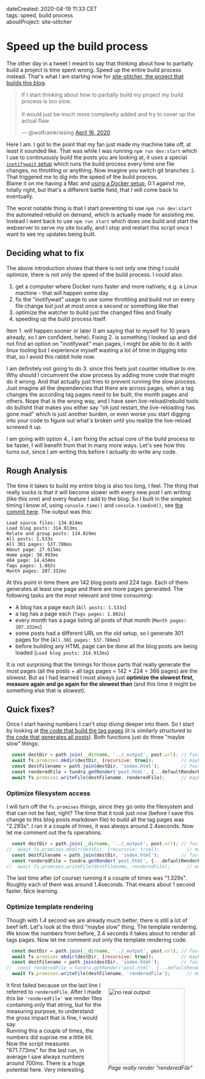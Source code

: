 dateCreated: 2020-04-19 11:33 CET  
tags: speed, build process  
aboutProject: site-stitcher  

# Speed up the build process

The other day in a tweet I meant to say that thinking about how to partially build a project is 
time spent wrong. Speed up the entire build process instead. That's what I am starting now for 
[site-stitcher, the project that builds this blog][3].

<blockquote class="twitter-tweet"><p lang="en" dir="ltr">If I start thinking about how to partially build my project my build process is too slow.<br><br>It would just be much more complexity added and try to cover up the actual flaw.</p>&mdash; @wolframkriesing <a href="https://twitter.com/wolframkriesing/status/1250736234189766657?ref_src=twsrc%5Etfw">April 16, 2020</a></blockquote>

Here I am. I got to the point that my fan just made my machine take off, at least it sounded like.
That was while I was running `npm run dev:start` which I use to continuously build the posts you are looking at, 
it uses a special [`inotifywait` setup][2] which runs the build process every time one file
changes, no throttling or anything. Now imagine you switch git branches :). That triggered me to dig into the
speed of the build process.\
Blame it on me having a Mac and [using a Docker setup][1], 0:1 against me, totally right, but that's a different
battle field, that I will come back to eventually.

The worst notable thing is that I start preventing to use `npm run dev:start` the automated rebuild on demand,
which is actually made for assisting me. Instead I went back to use `npm run start` which does one build
and start the webserver to serve my site locally, and I stop and restart this script once I want to see my
updates being built.

## Deciding what to fix
The above introduction shows that there is not only one thing I could optimize, there is not only the
speed of the build process. I could also:

1. get a computer where Docker runs faster and more natively, e.g. a Linux machine - that will happen some day
1. fix the "inotifywait" usage to use some throttling and build not on every file change but just at most once 
  a second or something like that
1. optimize the watcher to build just the changed files and finally
1. speeding up the build process itself.

Item 1. will happen sooner or later (I am saying that to myself for 10 years already, so I am confident, hehe).
Fixing 2. is something I looked up and did not find an option on "inotifywait" man pages, I might be able to
do it with linux tooling but I experience myself wasting a lot of time in digging into that, so I avoid this
rabbit hole now.

I am definitely not going to do 3. since this feels just counter intuitive to me. Why should I circumvent
the slow process by adding more code that might do it wrong. And that actually just tries to prevent running
the slow process. Just imagine all the dependencies that there
are across pages, when a tag changes the according tag pages need to be built, the month pages and others.
Nope that is the wrong
way, and I have seen live-reload/rebuild tools do bullshit that makes you either say 
"oh just restart, the live-reloading has gone mad" which is just another burden, or even worse you start digging
into your code to figure out what's broken until you realize the live-reload screwed it up. 

I am going with option 4., I am fixing the actual core of the build process to be faster, I will benefit
from that in many more ways.
Let's see how this turns out, since I am writing this before I actually do write any code.

## Rough Analysis

The time it takes to build my entire blog is also too long, I feel. The thing that really sucks is that
it will become slower with every new post I am writing (like this one) and every feature I add to the blog.
So I built in the simplest timing I know of, using `console.time()` and `console.timeEnd()`, see [the commit here][4].
The output was this:

```text
Load source files: 134.814ms
Load blog posts: 314.913ms
Relate and group posts: 134.019ms
All posts: 1.533s
All 301 pages: 537.786ms
About page: 27.615ms
Home page: 30.993ms
404 page: 14.434ms
Tags pages: 1.802s
Month pages: 207.332ms
```

At this point in time there are 142 blog posts and 224 tags. Each of them generates at least one page and there
are more pages generated. The following tasks are the most relevant and time consuming:

* A blog has a page each (`All posts: 1.533s`)
* a tag has a page each (`Tags pages: 1.802s`)
* every month has a page listing all posts of that month (`Month pages: 207.332ms`)
* some posts had a different URL on the old setup, so I generate 301 pages for the (`All 301 pages: 537.786ms`)
* before building any HTML page can be done all the blog posts are being loaded (`Load blog posts: 314.913ms`)

It is not surprising that the timings for those parts that really generate the most pages
(all the posts + all tags pages = 142 + 224 = 366 pages) are the slowest.
But as I had learned I must always just **optimize the slowest first, measure again and go again for the slowest than**
(and this time it might be something else that is slowest).

## Quick fixes?

Once I start having numbers I can't stop diving deeper into them.
So I start by looking at [the code that build the tag pages][5] 
(it is similarly structured to [the code that generates all posts][6]).
Both functions just do three "maybe slow" things:
```javascript
  const destDir = path.join(__dirname, '../_output', post.url); // fast
  await fs.promises.mkdir(destDir, {recursive: true});          // maybe slow
  const destFilename = path.join(destDir, 'index.html');        // fast
  const renderedFile = tundra.getRender('post.html', {...defaultRenderParams, post}); // maybe slow
  await fs.promises.writeFile(destFilename, renderedFile);      // maybe slow
```

### Optimize filesystem access
I will turn off the `fs.promises` things, since they go onto the filesystem and that can not be fast, right?
The time that it took just now (before I save this change to this blog posts markdown file)
to build all the tag pages was "2.293s". I ran it a couple of times, it was always around 2.4seconds.
Now let me comment out the fs operations. 

```javascript
  const destDir = path.join(__dirname, '../_output', post.url); // fast
//  await fs.promises.mkdir(destDir, {recursive: true});          // maybe slow
  const destFilename = path.join(destDir, 'index.html');        // fast
  const renderedFile = tundra.getRender('post.html', {...defaultRenderParams, post}); // maybe slow
//  await fs.promises.writeFile(destFilename, renderedFile);      // maybe slow
```

The last time after (of course) running it a couple of times
was "1.329s". Roughly each of them was around 1.4seconds. That means about 1 second faster. Nice learning.

### Optimize template rendering
Though with 1.4 second we are already much better, there is still a lot of beef left.
Let's look at the third "maybe slow" thing. The template rendering.
We know the numbers from before, 2.4 seconds it takes about to render all tags pages.
Now let me comment out only the template rendering code.

```javascript
  const destDir = path.join(__dirname, '../_output', post.url); // fast
  await fs.promises.mkdir(destDir, {recursive: true});          // maybe slow
  const destFilename = path.join(destDir, 'index.html');        // fast
//  const renderedFile = tundra.getRender('post.html', {...defaultRenderParams, post}); // maybe slow
  await fs.promises.writeFile(destFilename, 'renderedFile');      // maybe slow
```

<div style="float: right; padding: 1rem;">
<img src="./renders-renderedFile-string.png" alt="no real output" width=200 class="sizeup-onhover-image scale4 origin-left-top" />
<br/><em>Page really render "renderedFile"</em>
</div>

It first failed because on the last line I referred to `renderedFile`. After I made this be `'renderedFile'`
we render files containing only that string, but for the measuring purpose, to understand the gross impact
that is fine, I would say.\
Running this a couple of times, the numbers did suprise me a little bit. Now the script measures
"671.773ms" for the last run, in average I saw always numbers around 700ms. There is a huge potential
here. Very interesting.


[1]: https://github.com/wolframkriesing/site-stitcher/tree/466ae04603a99f8d529ec3ec8c9811d27fe0823d#develop
[2]: https://github.com/wolframkriesing/site-stitcher/blob/466ae04603a99f8d529ec3ec8c9811d27fe0823d/build-on-file-change.sh#L5
[3]: https://github.com/wolframkriesing/site-stitcher
[4]: https://github.com/wolframkriesing/site-stitcher/commit/6c4e4fcd6e4e421d4aeae8877313c8b98cefa01a
[5]: https://github.com/wolframkriesing/site-stitcher/blob/6c4e4fcd6e4e421d4aeae8877313c8b98cefa01a/src/index.js#L77-L85
[6]: https://github.com/wolframkriesing/site-stitcher/blob/6c4e4fcd6e4e421d4aeae8877313c8b98cefa01a/src/index.js#L50-L57